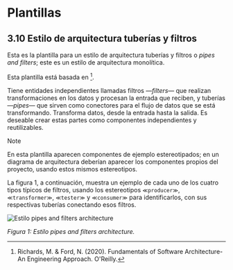 # Plantillas

## 3.10 Estilo de arquitectura tuberías y filtros

Esta es la plantilla para un estilo de arquitectura tuberías y filtros o *pipes
and filters*; este es un estilo de arquitectura monolítica.

Esta plantilla está basada en [^1].

Tiene entidades independientes llamadas filtros —*filters*— que realizan
transformaciones en los datos y procesan la entrada que reciben, y tuberías
—*pipes*— que sirven como conectores para el flujo de datos que se está
transformando. Transforma datos, desde la entrada hasta la salida. Es deseable
crear estas partes como componentes independientes y reutilizables.

> [!NOTE]
> En esta plantilla aparecen componentes de ejemplo estereotipados; en
> un diagrama de arquitectura deberían aparecer los componentes propios del
> proyecto, usando estos mismos estereotipos.

La figura 1, a continuación, muestra un ejemplo de cada uno de los cuatro tipos
típicos de filtros, usando los estereotipos `≪producer≫`, `≪transformer≫`,
`≪tester≫` y `≪consumer≫` para identificarlos, con sus respectivas tuberías
conectando esos filtros.

![Estilo pipes and filters
architecture](/diagrams/Architecture_Pipes_And_Filters.svg)

*Figura 1: Estilo pipes and filters architecture.*

[^1]: Richards, M. & Ford, N. (2020). Fundamentals of Software Architecture-An
      Engineering Approach. O'Reilly.

